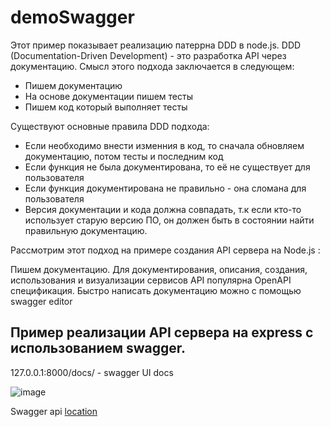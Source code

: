 # demoSwagger


Этот пример показывает реализацию патеррна DDD в node.js. DDD (Documentation-Driven Development) - это разработка API через документацию. Смысл этого подхода заключается в следующем:

- Пишем документацию
- На основе документации пишем тесты
- Пишем код который выполняет тесты

Существуют основные правила DDD подхода:

- Если необходимо внести изменния в код, то сначала обновляем документацию, потом тесты и последним код
- Если функция не была документирована, то её не существует для пользователя
- Если функция документирована не правильно - она сломана для пользователя
- Версия документации и кода должна совпадать, т.к если кто-то использует старую версию ПО, он должен быть в состоянии найти правильную документацию.

Рассмотрим этот подход на примере создания API сервера на Node.js :

Пишем документацию. Для документирования, описания, создания, использования и визуализации сервисов API популярна OpenAPI спецификация. Быстро написать документацию можно с помощью swagger editor

## Пример реализации API сервера на express с использованием swagger. 

127.0.0.1:8000/docs/ - swagger UI docs

![image](https://user-images.githubusercontent.com/18545939/41601730-d9a3959e-73e1-11e8-8dff-a47827c48a1b.png)

Swagger api [location](./config/swagger.json)

